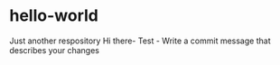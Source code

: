 # hello-world
Just another respository
Hi there- 
Test - Write a commit message that describes your changes
